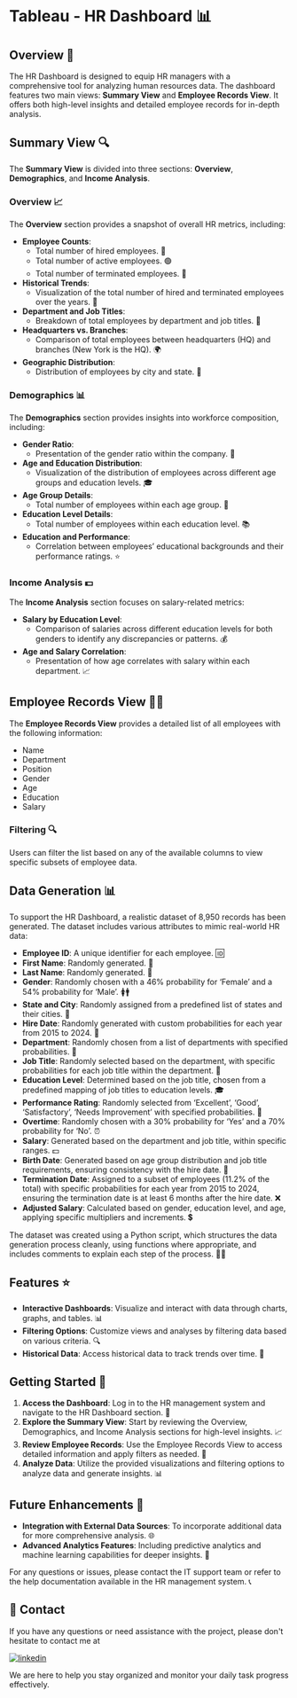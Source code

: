 # Tableau - HR Dashboard 📊

## Overview 🌟

The HR Dashboard is designed to equip HR managers with a comprehensive tool for analyzing human resources data. The dashboard features two main views: **Summary View** and **Employee Records View**. It offers both high-level insights and detailed employee records for in-depth analysis.

## Summary View 🔍

The **Summary View** is divided into three sections: **Overview**, **Demographics**, and **Income Analysis**.

### Overview 📈

The **Overview** section provides a snapshot of overall HR metrics, including:
- **Employee Counts**:
  - Total number of hired employees. 👥
  - Total number of active employees. 🟢
  - Total number of terminated employees. 🔴
- **Historical Trends**:
  - Visualization of the total number of hired and terminated employees over the years. 📆
- **Department and Job Titles**:
  - Breakdown of total employees by department and job titles. 🏢
- **Headquarters vs. Branches**:
  - Comparison of total employees between headquarters (HQ) and branches (New York is the HQ). 🌍
- **Geographic Distribution**:
  - Distribution of employees by city and state. 🌆

### Demographics 📊

The **Demographics** section provides insights into workforce composition, including:
- **Gender Ratio**:
  - Presentation of the gender ratio within the company. 🚻
- **Age and Education Distribution**:
  - Visualization of the distribution of employees across different age groups and education levels. 🎓
- **Age Group Details**:
  - Total number of employees within each age group. 🎂
- **Education Level Details**:
  - Total number of employees within each education level. 📚
- **Education and Performance**:
  - Correlation between employees’ educational backgrounds and their performance ratings. ⭐

### Income Analysis 💵

The **Income Analysis** section focuses on salary-related metrics:
- **Salary by Education Level**:
  - Comparison of salaries across different education levels for both genders to identify any discrepancies or patterns. 💰
- **Age and Salary Correlation**:
  - Presentation of how age correlates with salary within each department. 📈

## Employee Records View 🧑‍💼

The **Employee Records View** provides a detailed list of all employees with the following information:
- Name
- Department
- Position
- Gender
- Age
- Education
- Salary

### Filtering 🔍

Users can filter the list based on any of the available columns to view specific subsets of employee data.

## Data Generation 📊

To support the HR Dashboard, a realistic dataset of 8,950 records has been generated. The dataset includes various attributes to mimic real-world HR data:

- **Employee ID**: A unique identifier for each employee. 🆔
- **First Name**: Randomly generated. 🧑
- **Last Name**: Randomly generated. 👩
- **Gender**: Randomly chosen with a 46% probability for ‘Female’ and a 54% probability for ‘Male’. 🚺🚹
- **State and City**: Randomly assigned from a predefined list of states and their cities. 🌆
- **Hire Date**: Randomly generated with custom probabilities for each year from 2015 to 2024. 📅
- **Department**: Randomly chosen from a list of departments with specified probabilities. 🏢
- **Job Title**: Randomly selected based on the department, with specific probabilities for each job title within the department. 💼
- **Education Level**: Determined based on the job title, chosen from a predefined mapping of job titles to education levels. 🎓
- **Performance Rating**: Randomly selected from ‘Excellent’, ‘Good’, ‘Satisfactory’, ‘Needs Improvement’ with specified probabilities. 🌟
- **Overtime**: Randomly chosen with a 30% probability for ‘Yes’ and a 70% probability for ‘No’. ⏰
- **Salary**: Generated based on the department and job title, within specific ranges. 💵
- **Birth Date**: Generated based on age group distribution and job title requirements, ensuring consistency with the hire date. 🎂
- **Termination Date**: Assigned to a subset of employees (11.2% of the total) with specific probabilities for each year from 2015 to 2024, ensuring the termination date is at least 6 months after the hire date. ❌
- **Adjusted Salary**: Calculated based on gender, education level, and age, applying specific multipliers and increments. 💲

The dataset was created using a Python script, which structures the data generation process cleanly, using functions where appropriate, and includes comments to explain each step of the process. 🧑‍💻

## Features ⭐

- **Interactive Dashboards**: Visualize and interact with data through charts, graphs, and tables. 📊
- **Filtering Options**: Customize views and analyses by filtering data based on various criteria. 🔍
- **Historical Data**: Access historical data to track trends over time. 📅

## Getting Started 🚀

1. **Access the Dashboard**: Log in to the HR management system and navigate to the HR Dashboard section. 🔑
2. **Explore the Summary View**: Start by reviewing the Overview, Demographics, and Income Analysis sections for high-level insights. 📈
3. **Review Employee Records**: Use the Employee Records View to access detailed information and apply filters as needed. 📝
4. **Analyze Data**: Utilize the provided visualizations and filtering options to analyze data and generate insights. 📊

## Future Enhancements 🔮

- **Integration with External Data Sources**: To incorporate additional data for more comprehensive analysis. 🌐
- **Advanced Analytics Features**: Including predictive analytics and machine learning capabilities for deeper insights. 🤖

For any questions or issues, please contact the IT support team or refer to the help documentation available in the HR management system. 📞

## 📎 Contact

If you have any questions or need assistance with the project, please don't hesitate to contact me at 

[![linkedin](https://img.shields.io/badge/linkedin-0A66C2?style=for-the-badge&logo=linkedin&logoColor=white)](https://www.linkedin.com/in/raghvendra-singh-053977226)

We are here to help you stay organized and monitor your daily task progress effectively.